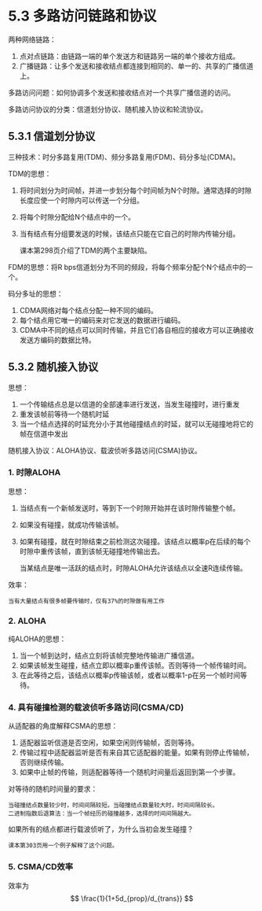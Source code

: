# 5.3 多路访问链路和协议

两种网络链路：

1. 点对点链路：由链路一端的单个发送方和链路另一端的单个接收方组成。
2. 广播链路：让多个发送和接收结点都连接到相同的、单一的、共享的广播信道上。

多路访问问题：如何协调多个发送和接收结点对一个共享广播信道的访问。

多路访问协议的分类：信道划分协议、随机接入协议和轮流协议。

## 5.3.1 信道划分协议

三种技术：时分多路复用(TDM)、频分多路复用(FDM)、码分多址(CDMA)。

TDM的思想：

1. 将时间划分为时间帧，并进一步划分每个时间帧为N个时隙。通常选择的时隙长度应使一个时隙内可以传送一个分组。
2. 将每个时隙分配给N个结点中的一个。
3. 当有结点有分组要发送的时候，该结点只能在它自己的时隙内传输分组。

    课本第298页介绍了TDM的两个主要缺陷。

FDM的思想：将R bps信道划分为不同的频段，将每个频率分配个N个结点中的一个。

码分多址的思想：

1. CDMA网络对每个结点分配一种不同的编码。
2. 每个结点用它唯一的编码来对它发送的数据进行编码。
3. CDMA中不同的结点可以同时传输，并且它们各自相应的接收方可以正确接收发送方编码的数据比特。

## 5.3.2 随机接入协议

思想：

1. 一个传输结点总是以信道的全部速率进行发送，当发生碰撞时，进行重发
2. 重发该帧前等待一个随机时延
3. 当一个结点选择的时延充分小于其他碰撞结点的时延，就可以无碰撞地将它的帧在信道中发出

随机接入协议：ALOHA协议、载波侦听多路访问(CSMA)协议。

### 1. 时隙ALOHA

思想：

1. 当结点有一个新帧发送时，等到下一个时隙开始并在该时隙传输整个帧。
2. 如果没有碰撞，就成功传输该帧。
3. 如果有碰撞，就在时隙结束之前检测这次碰撞。该结点以概率p在后续的每个时隙中重传该帧，直到该帧无碰撞地传输出去。

    当某结点是唯一活跃的结点时，时隙ALOHA允许该结点以全速R连续传输。

效率：

    当有大量结点有很多帧要传输时，仅有37%的时隙做有用工作

### 2. ALOHA

纯ALOHA的思想：

1. 当一个帧到达时，结点立刻将该帧完整地传输进广播信道。
2. 如果该帧发生碰撞，结点立即以概率p重传该帧。否则等待一个帧传输时间。
3. 在此等待之后，该结点以概率p传输该帧，或者以概率1-p在另一个帧时间等待。

### 4. 具有碰撞检测的载波侦听多路访问(CSMA/CD)

从适配器的角度解释CSMA的思想：

1. 适配器监听信道是否空闲，如果空闲则传输帧，否则等待。
2. 传输过程中适配器监听是否有来自其它适配器的能量。如果有则停止传输帧，否则继续传输。
3. 如果中止帧的传输，则适配器等待一个随机时间量后返回到第一个步骤。

对等待的随机时间量的要求：

    当碰撞结点数量较少时，时间间隔较短。当碰撞结点数量较大时，时间间隔较长。
    二进制指数后退算法：当一个帧经历的碰撞越多，选择的时间间隔越大。

如果所有的结点都进行载波侦听了，为什么当初会发生碰撞？

    课本第303页用一个例子解释了这个问题。

### 5. CSMA/CD效率

效率为$$ \frac{1}{1+5d_{prop}/d_{trans}} $$